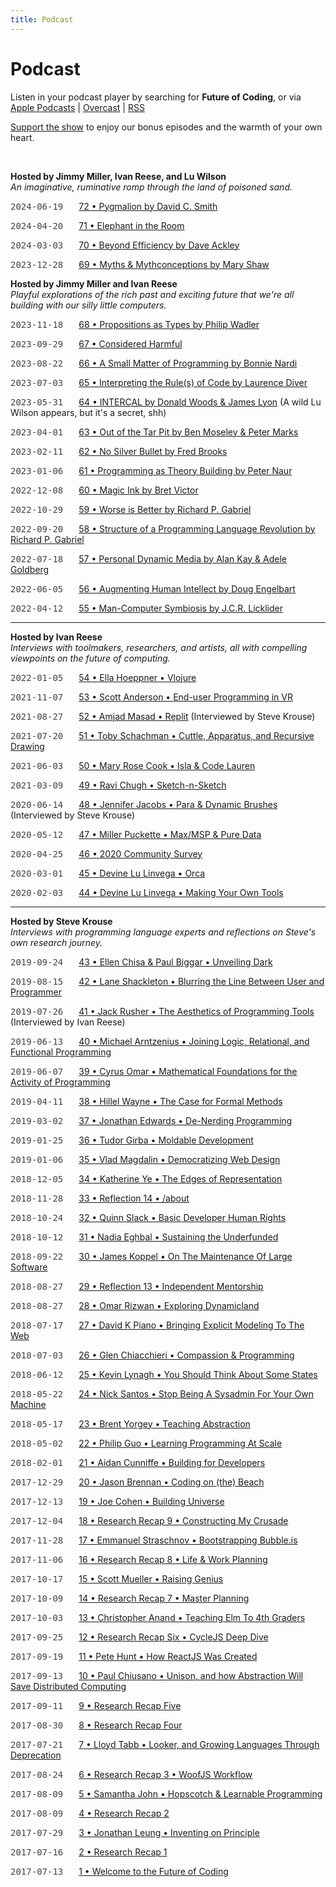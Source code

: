 ```yaml
---
title: Podcast
---
```


<style>
  .date { font-family: monospace; margin-right: 1.5em; color: #444; text-transform: uppercase; }
  @media (prefers-color-scheme: dark) {.date {color: #98B2A9 }}
</style>

# Podcast

Listen in your podcast player by searching for **Future of Coding**, or via [Apple Podcasts](https://podcasts.apple.com/podcast/future-of-coding/id1265527976) \| [Overcast](https://overcast.fm/itunes1265527976) \| [RSS](https://omny.fm/shows/future-of-coding/playlists/podcast.rss)

[Support the show](https://www.patreon.com/futureofcoding) to enjoy our bonus episodes and the warmth of your own heart.

<br>

**Hosted by Jimmy Miller, Ivan Reese, and Lu Wilson**<br> _An imaginative, ruminative romp through the land of poisoned sand._

<span class="date">2024-06-19</span> [72 • Pygmalion by David C. Smith](/episodes/072)

<span class="date">2024-04-20</span> [71 • Elephant in the Room](/episodes/071)

<span class="date">2024-03-03</span> [70 • Beyond Efficiency by Dave Ackley](/episodes/070)

<span class="date">2023-12-28</span> [69 • Myths & Mythconceptions by Mary Shaw](/episodes/069)

**Hosted by Jimmy Miller and Ivan Reese**<br> _Playful explorations of the rich past and exciting future that we're all building with our silly little computers._

<span class="date">2023-11-18</span> [68 • Propositions as Types by Philip Wadler](/episodes/068)

<span class="date">2023-09-29</span> [67 • Considered Harmful](/episodes/067)

<span class="date">2023-08-22</span> [66 • A Small Matter of Programming by Bonnie Nardi](/episodes/066)

<span class="date">2023-07-03</span> [65 • Interpreting the Rule(s) of Code by Laurence Diver](/episodes/065)

<span class="date">2023-05-31</span> [64 • INTERCAL by Donald Woods & James Lyon](/episodes/064) <span>(A wild Lu Wilson appears, but it's a secret, shh)</span>

<span class="date">2023-04-01</span> [63 • Out of the Tar Pit by Ben Moseley & Peter Marks](/episodes/063)

<span class="date">2023-02-11</span> [62 • No Silver Bullet by Fred Brooks](/episodes/062)

<span class="date">2023-01-06</span> [61 • Programming as Theory Building by Peter Naur](/episodes/061)

<span class="date">2022-12-08</span> [60 • Magic Ink by Bret Victor](/episodes/060)

<span class="date">2022-10-29</span> [59 • Worse is Better by Richard P. Gabriel](/episodes/059)

<span class="date">2022-09-20</span> [58 • Structure of a Programming Language Revolution by Richard P. Gabriel](/episodes/058)

<span class="date">2022-07-18</span> [57 • Personal Dynamic Media by Alan Kay & Adele Goldberg](/episodes/057)

<span class="date">2022-06-05</span> [56 • Augmenting Human Intellect by Doug Engelbart](/episodes/056)

<span class="date">2022-04-12</span> [55 • Man-Computer Symbiosis by J.C.R. Licklider](/episodes/055)

<hr>

**Hosted by Ivan Reese**<br> _Interviews with toolmakers, researchers, and artists, all with compelling viewpoints on the future of computing._

<span class="date">2022-01-05</span> [54 • Ella Hoeppner • Vlojure](/episodes/054)

<span class="date">2021-11-07</span> [53 • Scott Anderson • End-user Programming in VR](/episodes/053)

<span class="date">2021-08-27</span> [52 • Amjad Masad • Replit](/episodes/052) <span>(Interviewed by Steve Krouse)</span>

<span class="date">2021-07-20</span> [51 • Toby Schachman • Cuttle, Apparatus, and Recursive Drawing](/episodes/051)

<span class="date">2021-06-03</span> [50 • Mary Rose Cook • Isla & Code Lauren](/episodes/050)

<span class="date">2021-03-09</span> [49 • Ravi Chugh • Sketch-n-Sketch](/episodes/049)

<span class="date">2020-06-14</span> [48 • Jennifer Jacobs • Para & Dynamic Brushes](/episodes/048) <span>(Interviewed by Steve Krouse)</span>

<span class="date">2020-05-12</span> [47 • Miller Puckette • Max/MSP & Pure Data](/episodes/047)

<span class="date">2020-04-25</span> [46 • 2020 Community Survey](/episodes/046)

<span class="date">2020-03-01</span> [45 • Devine Lu Linvega • Orca](/episodes/045)

<span class="date">2020-02-03</span> [44 • Devine Lu Linvega • Making Your Own Tools](/episodes/044)

<hr>

**Hosted by Steve Krouse**<br> _Interviews with programming language experts and reflections on Steve's own research journey._

<span class="date">2019-09-24</span> [43 • Ellen Chisa & Paul Biggar • Unveiling Dark](/episodes/043)

<span class="date">2019-08-15</span> [42 • Lane Shackleton • Blurring the Line Between User and Programmer](/episodes/042)

<span class="date">2019-07-26</span> [41 • Jack Rusher • The Aesthetics of Programming Tools](/episodes/041) <span>(Interviewed by Ivan Reese)</span>

<span class="date">2019-06-13</span> [40 • Michael Arntzenius • Joining Logic, Relational, and Functional Programming](/episodes/040)

<span class="date">2019-06-07</span> [39 • Cyrus Omar • Mathematical Foundations for the Activity of Programming](/episodes/039)

<span class="date">2019-04-11</span> [38 • Hillel Wayne • The Case for Formal Methods](/episodes/038)

<span class="date">2019-03-02</span> [37 • Jonathan Edwards • De-Nerding Programming](/episodes/037)

<span class="date">2019-01-25</span> [36 • Tudor Girba • Moldable Development](/episodes/036)

<span class="date">2019-01-06</span> [35 • Vlad Magdalin • Democratizing Web Design](/episodes/035)

<span class="date">2018-12-05</span> [34 • Katherine Ye • The Edges of Representation](/episodes/034)

<span class="date">2018-11-28</span> [33 • Reflection 14 • /about](/episodes/033)

<span class="date">2018-10-24</span> [32 • Quinn Slack • Basic Developer Human Rights](/episodes/032)

<span class="date">2018-10-12</span> [31 • Nadia Eghbal • Sustaining the Underfunded](/episodes/031)

<span class="date">2018-09-22</span> [30 • James Koppel • On The Maintenance Of Large Software](/episodes/030)

<span class="date">2018-08-27</span> [29 • Reflection 13 • Independent Mentorship](/episodes/029)

<span class="date">2018-08-27</span> [28 • Omar Rizwan • Exploring Dynamicland](/episodes/028)

<span class="date">2018-07-17</span> [27 • David K Piano • Bringing Explicit Modeling To The Web](/episodes/027)

<span class="date">2018-07-03</span> [26 • Glen Chiacchieri • Compassion & Programming](/episodes/026)

<span class="date">2018-06-12</span> [25 • Kevin Lynagh • You Should Think About Some States](/episodes/025)

<span class="date">2018-05-22</span> [24 • Nick Santos • Stop Being A Sysadmin For Your Own Machine](/episodes/024)

<span class="date">2018-05-17</span> [23 • Brent Yorgey • Teaching Abstraction](/episodes/023)

<span class="date">2018-05-02</span> [22 • Philip Guo • Learning Programming At Scale](/episodes/022)

<span class="date">2018-02-01</span> [21 • Aidan Cunniffe • Building for Developers](/episodes/021)

<span class="date">2017-12-29</span> [20 • Jason Brennan • Coding on (the) Beach](/episodes/020)

<span class="date">2017-12-13</span> [19 • Joe Cohen • Building Universe](/episodes/019)

<span class="date">2017-12-04</span> [18 • Research Recap 9 • Constructing My Crusade](/episodes/018)

<span class="date">2017-11-28</span> [17 • Emmanuel Straschnov • Bootstrapping Bubble.is](/episodes/017)

<span class="date">2017-11-06</span> [16 • Research Recap 8 • Life & Work Planning](/episodes/016)

<span class="date">2017-10-17</span> [15 • Scott Mueller • Raising Genius](/episodes/015)

<span class="date">2017-10-09</span> [14 • Research Recap 7 • Master Planning](/episodes/014)

<span class="date">2017-10-03</span> [13 • Christopher Anand • Teaching Elm To 4th Graders](/episodes/013)

<span class="date">2017-09-25</span> [12 • Research Recap Six • CycleJS Deep Dive](/episodes/012)

<span class="date">2017-09-19</span> [11 • Pete Hunt • How ReactJS Was Created](/episodes/011)

<span class="date">2017-09-13</span> [10 • Paul Chiusano • Unison, and how Abstraction Will Save Distributed Computing](/episodes/010)

<span class="date">2017-09-11</span> [9 • Research Recap Five](/episodes/009)

<span class="date">2017-08-30</span> [8 • Research Recap Four](/episodes/008)

<span class="date">2017-07-21</span> [7 • Lloyd Tabb • Looker, and Growing Languages Through Deprecation](/episodes/007)

<span class="date">2017-08-24</span> [6 • Research Recap 3 • WoofJS Workflow](/episodes/006)

<span class="date">2017-08-09</span> [5 • Samantha John • Hopscotch & Learnable Programming](/episodes/005)

<span class="date">2017-08-09</span> [4 • Research Recap 2](/episodes/004)

<span class="date">2017-07-29</span> [3 • Jonathan Leung • Inventing on Principle](/episodes/003)

<span class="date">2017-07-16</span> [2 • Research Recap 1](/episodes/002)

<span class="date">2017-07-13</span> [1 • Welcome to the Future of Coding](/episodes/001)

